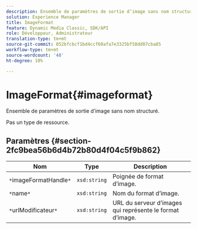 ```yaml
---
description: Ensemble de paramètres de sortie d’image sans nom structuré.
solution: Experience Manager
title: ImageFormat
feature: Dynamic Media Classic, SDK/API
role: Développeur, Administrateur
translation-type: tm+mt
source-git-commit: 052bfcbcf1bd4ccf60afa7e3325bf58dd07cba85
workflow-type: tm+mt
source-wordcount: '48'
ht-degree: 10%

---
```



# ImageFormat{#imageformat}

Ensemble de paramètres de sortie d’image sans nom structuré.

Pas un type de ressource.

## Paramètres {#section-2fc9bea56b6d4b72b80d4f04c5f9b862}

| Nom | Type | Description |
|---|---|---|
| `*`imageFormatHandle`*` | `xsd:string` | Poignée de format d’image. |
| `*`name`*` | `xsd:string` | Nom du format d’image. |
| `*`urlModificateur`*` | `xsd:string` | URL du serveur d’images qui représente le format d’image. |

